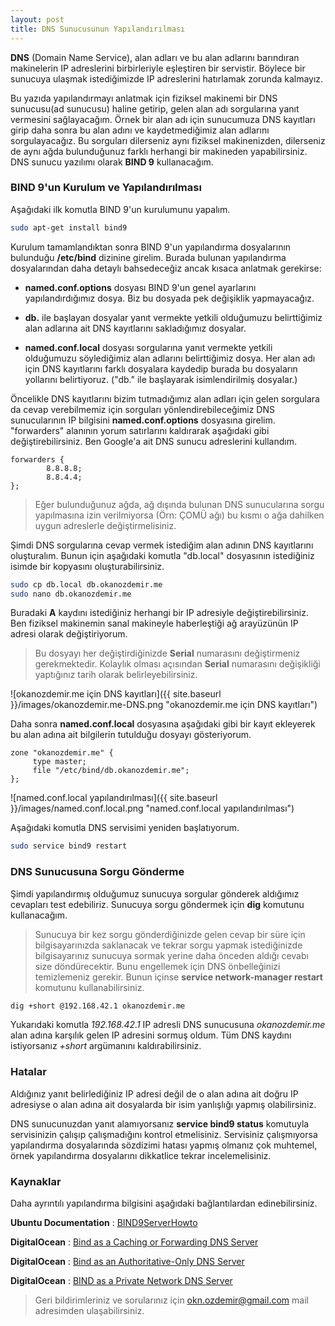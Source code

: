 ```yaml
---
layout: post
title: DNS Sunucusunun Yapılandırılması
---
```


**DNS** (Domain Name Service), alan adları ve bu alan adlarını barındıran makinelerin IP adreslerini birbirleriyle eşleştiren bir servistir. Böylece bir sunucuya ulaşmak istediğimizde IP adreslerini hatırlamak zorunda kalmayız.

Bu yazıda yapılandırmayı anlatmak için fiziksel makinemi bir DNS sunucusu(ad sunucusu) haline getirip, gelen alan adı sorgularına yanıt vermesini sağlayacağım. Örnek bir alan adı için sunucumuza DNS kayıtları girip daha sonra bu alan adını ve kaydetmediğimiz alan adlarını sorgulayacağız. Bu sorguları dilerseniz aynı fiziksel makinenizden, dilerseniz de aynı ağda bulunduğunuz farklı herhangi bir makineden yapabilirsiniz. DNS sunucu yazılımı olarak **BIND 9** kullanacağım.

### BIND 9'un Kurulum ve Yapılandırılması

Aşağıdaki ilk komutla BIND 9'un kurulumunu yapalım.

```bash
sudo apt-get install bind9
```
Kurulum tamamlandıktan sonra BIND 9'un yapılandırma dosyalarının bulunduğu **/etc/bind** dizinine girelim. Burada bulunan yapılandırma dosyalarından daha detaylı bahsedeceğiz ancak kısaca anlatmak gerekirse:

* **named.conf.options** dosyası BIND 9'un genel ayarlarını yapılandırdığımız dosya. Biz bu dosyada pek değişiklik yapmayacağız.

* **db.** ile başlayan dosyalar yanıt vermekte yetkili olduğumuzu belirttiğimiz alan adlarına ait DNS kayıtlarını sakladığımız dosyalar.

* **named.conf.local** dosyası sorgularına yanıt vermekte yetkili olduğumuzu söylediğimiz alan adlarını belirttiğimiz dosya. Her alan adı için DNS kayıtlarını farklı dosyalara kaydedip burada bu dosyaların yollarını belirtiyoruz. ("db." ile başlayarak isimlendirilmiş dosyalar.)

Öncelikle DNS kayıtlarını bizim tutmadığımız alan adları için gelen sorgulara da cevap verebilmemiz için sorguları yönlendirebileceğimiz DNS sunucularının IP bilgisini **named.conf.options** dosyasına girelim. "forwarders" alanının yorum satırlarını kaldırarak aşağıdaki gibi değiştirebilirsiniz. Ben Google'a ait DNS sunucu adreslerini kullandım.

```
forwarders {
        8.8.8.8;
        8.8.4.4;
};
```

> Eğer bulunduğunuz ağda, ağ dışında bulunan DNS sunucularına sorgu yapılmasına izin verilmiyorsa (Örn: ÇOMÜ ağı) bu kısmı o ağa dahilken uygun adreslerle değiştirmelisiniz.

Şimdi DNS sorgularına cevap vermek istediğim alan adının DNS kayıtlarını oluşturalım. Bunun için aşağıdaki komutla "db.local" dosyasının istediğiniz isimde bir kopyasını oluşturabilirsiniz.

```bash
sudo cp db.local db.okanozdemir.me
sudo nano db.okanozdemir.me
```

Buradaki **A** kaydını istediğiniz herhangi bir IP adresiyle değiştirebilirsiniz. Ben fiziksel makinemin sanal makineyle haberleştiği ağ arayüzünün IP adresi olarak değiştiriyorum.

> Bu dosyayı her değiştirdiğinizde **Serial** numarasını değiştirmeniz gerekmektedir. Kolaylık olması açısından **Serial** numarasını değişikliği yaptığınız tarih olarak belirleyebilirsiniz.

![okanozdemir.me için DNS kayıtları]({{ site.baseurl }}/images/okanozdemir.me-DNS.png "okanozdemir.me için DNS kayıtları")

Daha sonra **named.conf.local** dosyasına aşağıdaki gibi bir kayıt ekleyerek bu alan adına ait bilgilerin tutulduğu dosyayı gösteriyorum.

```
zone "okanozdemir.me" {
     type master;
     file "/etc/bind/db.okanozdemir.me";
};
```

![named.conf.local yapılandırılması]({{ site.baseurl }}/images/named.conf.local.png "named.conf.local yapılandırılması")

Aşağıdaki komutla DNS servisimi yeniden başlatıyorum.

```bash
sudo service bind9 restart
```

### DNS Sunucusuna Sorgu Gönderme

Şimdi yapılandırmış olduğumuz sunucuya sorgular gönderek aldığımız cevapları test edebiliriz. Sunucuya sorgu göndermek için **dig** komutunu kullanacağım.

> Sunucuya bir kez sorgu gönderdiğinizde gelen cevap bir süre için bilgisayarınızda saklanacak ve tekrar sorgu yapmak istediğinizde bilgisayarınız sunucuya sormak yerine daha önceden aldığı cevabı size döndürecektir. Bunu engellemek için DNS önbelleğinizi temizlemeniz gerekir. Bunun içinse **service network-manager restart** komutunu kullanabilirsiniz.

```bash
dig +short @192.168.42.1 okanozdemir.me
```

Yukarıdaki komutla _192.168.42.1_ IP adresli DNS sunucusuna _okanozdemir.me_ alan adına karşılık gelen IP adresini sormuş oldum. Tüm DNS kaydını istiyorsanız _+short_ argümanını kaldırabilirsiniz.

### Hatalar

Aldığınız yanıt belirlediğiniz IP adresi değil de o alan adına ait doğru IP adresiyse o alan adına ait dosyalarda bir isim yanlışlığı yapmış olabilirsiniz.

DNS sunucunuzdan yanıt alamıyorsanız **service bind9 status** komutuyla servisinizin çalışıp çalışmadığını kontrol etmelisiniz. Servisiniz çalışmıyorsa yapılandırma dosyalarında sözdizimi hatası yapmış olmanız çok muhtemel, örnek yapılandırma dosyalarını dikkatlice tekrar incelemelisiniz.

### Kaynaklar

Daha ayrıntılı yapılandırma bilgisini aşağıdaki bağlantılardan edinebilirsiniz.

**Ubuntu Documentation** : [BIND9ServerHowto](https://help.ubuntu.com/community/BIND9ServerHowto)

**DigitalOcean** : [Bind as a Caching or Forwarding DNS Server](https://www.digitalocean.com/community/tutorials/how-to-configure-bind-as-a-caching-or-forwarding-dns-server-on-ubuntu-14-04)

**DigitalOcean** : [Bind as an Authoritative-Only DNS Server](https://www.digitalocean.com/community/tutorials/how-to-configure-bind-as-an-authoritative-only-dns-server-on-ubuntu-14-04)

**DigitalOcean** : [BIND as a Private Network DNS Server](https://www.digitalocean.com/community/tutorials/how-to-configure-bind-as-a-private-network-dns-server-on-ubuntu-14-04)

> Geri bildirimleriniz ve sorularınız için okn.ozdemir@gmail.com mail adresimden ulaşabilirsiniz.
